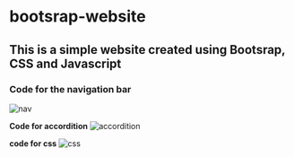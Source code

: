 # bootsrap-website
## This is a simple website created using Bootsrap, CSS and Javascript

### Code for the navigation bar
![nav](https://user-images.githubusercontent.com/93277164/174401685-0269b5cd-7482-4735-974b-7ff66b17cbae.PNG)

**Code for accordition**
![accordition](https://user-images.githubusercontent.com/93277164/174401814-8b3042b5-8e68-4637-95cf-418dca51d841.PNG)

**code for css**
![css](https://user-images.githubusercontent.com/93277164/174401913-5ab86ce5-1e8f-466b-b53e-97b050b2885f.PNG)




